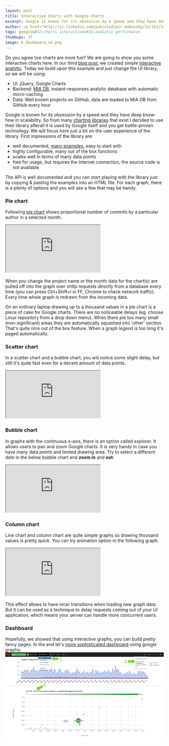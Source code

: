 ```yaml
---
layout: post
title: Interactive Charts with Google Charts
excerpt: Google is known for its obsession by a speed and they have deep know-how in scalability. Google Charts are used by Google itself and it's battle-proven technology.
author: <a href="http://cz.linkedin.com/pub/vladimir-makovsky/2a/141/141">Vladimir Makovsky</a>
tags: google&#32;charts interactive&#32;analytic performance
thumbups: 37
image: 6_dashboard_sm.png
---
```

<p>Do you agree live charts are more fun?
We are going to show you some interactive charts here.
In our third <a href="/blog/Eine-Kleine-Git-Analytik">blog post</a>, we created
simple <a href="http://a.briskat.com/gitcharts.html">
interactive analytic</a>. Today we build upon this example and just change the UI library, so we will be using:
<ul>
<li>UI: jQuery, Google Charts</li>
<li>Backend: <a href="/index.html#TECHNOLOGY">MIA DB</a>, instant-responses analytic database with automatic micro-caching</li>
<li>Data: Well known projects on GitHub, data are loaded to MIA DB from GitHub every hour</li>
</ul>
</p>

<p>Google is known for its obsession by a speed and they have deep know-how in scalability.
So from many <a href="http://socialcompare.com/en/comparison/javascript-graphs-and-charts-libraries">charting libraries</a>
that exist I decided to use their library afterall it is used by Google itself and you get battle-proven
technology. We will focus here just a bit on the user experience of the library. First impressions of the library are:
<ul>
<li>well documented, <a href="https://google-developers.appspot.com/chart/interactive/docs/gallery">many examples</a>, easy to start with</li>
<li>highly configurable, many out of the box functions</li>
<li>scales well in terms of many data points</li>
<li>free for usage, but requires the Internet connection, the source code is not available</li>
</ul>
</p>

<p>
The API is well documented and you can start playing with the library just
by copying &amp; pasting the examples into an HTML file.
For each graph, there is a plenty of options and you will
see a few that may be handy.
</p>

<h3>Pie chart</h3>
<p>Following <a href="https://google-developers.appspot.com/chart/interactive/docs/gallery/piechart">pie chart</a> shows
proportional number of commits by a particular author in a selected month.
</p>

<div class="embed-responsive embed-responsive-16by9">
  <iframe class="embed-responsive-item" src="http://a.briskat.com/a/pie.html"></iframe>
</div>

<p>When you change the project name or the month data for the chart(s)
are pulled off into the graph over xhttp requests
directly from a database every time (you can press Ctrl+Shift+I in FF, Chrome to check network
traffic). Every time whole graph is redrawn from the incoming data.
</p>

<p>On an ordinary laptop drawing up to a thousand values in a pie chart is a piece of cake
for Google charts. There are no noticeable delays (eg. choose Linux repository
from a drop down menu).
When there are too many small (non-significant) areas they are automatically squashed
into 'other' section. That's quite nice out of the box feature.
When a graph legend is too long it's paged automatically.
</p>

<h3>Scatter chart</h3>
<p>In a scatter chart and a bubble chart, you will notice some slight delay,
but still it's quite fast even for a decent amount of data points.
</p>

<div class="embed-responsive embed-responsive-16by9">
  <iframe class="embed-responsive-item" src="http://a.briskat.com/a/scatter.html"></iframe>
</div>

<h3>Bubble chart</h3>
<p>In graphs with the continuous x-axis, there is an option called explorer.
It allows users to pan and zoom Google charts. It is very handy in case
you have many data points and limited drawing area. Try to select a different date
in the below bubble chart and <b>zoom in</b> and <b>out</b>:
<div class="embed-responsive embed-responsive-16by9">
  <iframe class="embed-responsive-item" src="http://a.briskat.com/a/bubble.html"></iframe>
</div>

<h3>Column chart</h3>
<p>Line chart and column chart are quite simple graphs so
drawing thousand values is pretty quick. You can try animation
option in the following graph.
<div class="embed-responsive embed-responsive-16by9">
  <iframe class="embed-responsive-item" src="http://a.briskat.com/a/column.html"></iframe>
</div>
</p>

<p>This effect allows to have nicer transitions when loading new graph data.
But it can be used as a technique to delay requests coming out of your UI application,
which means your server can handle more concurrent users.
</p>

<h3>Dashboard</h3>
<p>
Hopefully, we showed that using interactive graphs, you can build pretty
fancy pages. In the end let's
<a href="http://a.briskat.com/gitcharts.html"> more sophisticated dashboard</a>  using google graphs:<br/>
<a href="http://a.briskat.com/gitcharts.html">
<img src="/img/gcharts/contributors.png" class="img-responsive" alt="dashboard" align="center">
</a>
</p>
